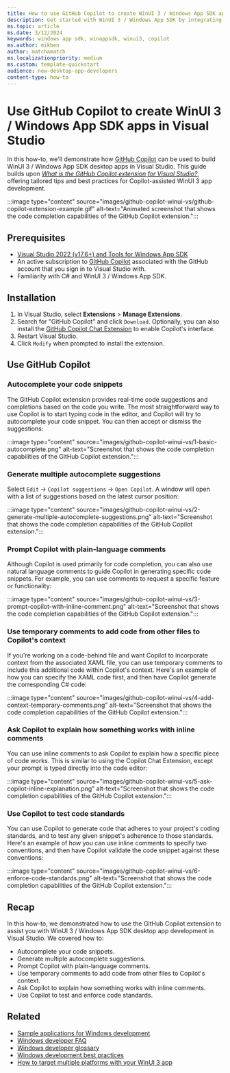 ```yaml
---
title: How to use GitHub Copilot to create WinUI 3 / Windows App SDK apps in Visual Studio
description: Get started with WinUI 3 / Windows App SDK by integrating GitHub Copilot code autocompletion capabilities into Visual Studio. 
ms.topic: article
ms.date: 3/12/2024
keywords: windows app sdk, winappsdk, winui3, copilot
ms.author: mikben
author: matchamatch
ms.localizationpriority: medium
ms.custom: template-quickstart
audience: new-desktop-app-developers
content-type: how-to
---
```


# Use GitHub Copilot to create WinUI 3 / Windows App SDK apps in Visual Studio

In this how-to, we'll demonstrate how [GitHub Copilot](https://github.com/features/copilot) can be used to build WinUI 3 / Windows App SDK desktop apps in Visual Studio. This guide builds upon *[What is the GitHub Copilot extension for Visual Studio?](https://learn.microsoft.com/visualstudio/ide/visual-studio-github-copilot-extension)*, offering tailored tips and best practices for Copilot-assisted WinUI 3 app development.

:::image type="content" source="images/github-copilot-winui-vs/github-copilot-extension-example.gif" alt-text="Animated screenshot that shows the code completion capabilities of the GitHub Copilot extension.":::

## Prerequisites

- [Visual Studio 2022 (v17.6+) and Tools for Windows App SDK](../windows-app-sdk/set-up-your-development-environment.md)
- An active subscription to [GitHub Copilot](https://github.com/features/copilot/plans) associated with the GitHub account that you sign in to Visual Studio with.
- Familiarity with C# and WinUI 3 / Windows App SDK.

## Installation

1. In Visual Studio, select **Extensions** > **Manage Extensions**.
2. Search for "GitHub Copilot" and click `Download`. Optionally, you can also install the [GitHub Copilot Chat Extension](https://marketplace.visualstudio.com/items?itemName=GitHub.copilot-chat) to enable Copilot's interface.
3. Restart Visual Studio.
4. Click `Modify` when prompted to install the extension.


## Use GitHub Copilot

### Autocomplete your code snippets

The GitHub Copilot extension provides real-time code suggestions and completions based on the code you write. The most straightforward way to use Copilot is to start typing code in the editor, and Copilot will try to autocomplete your code snippet. You can then accept or dismiss the suggestions:

<!-- todo: animated gifs as an optimization -->

:::image type="content" source="images/github-copilot-winui-vs/1-basic-autocomplete.png" alt-text="Screenshot that shows the code completion capabilities of the GitHub Copilot extension.":::

### Generate multiple autocomplete suggestions

Select `Edit` -> `Copilot suggestions` -> `Open Copilot`. A window will open with a list of suggestions based on the latest cursor position:

:::image type="content" source="images/github-copilot-winui-vs/2-generate-multiple-autocomplete-suggestions.png" alt-text="Screenshot that shows the code completion capabilities of the GitHub Copilot extension.":::

### Prompt Copilot with plain-language comments

Although Copilot is used primarily for code completion, you can also use natural language comments to guide Copilot in generating specific code snippets. For example, you can use comments to request a specific feature or functionality:

:::image type="content" source="images/github-copilot-winui-vs/3-prompt-copilot-with-inline-comment.png" alt-text="Screenshot that shows the code completion capabilities of the GitHub Copilot extension.":::

### Use temporary comments to add code from other files to Copilot's context

If you're working on a code-behind file and want Copilot to incorporate context from the associated XAML file, you can use temporary comments to include this additional code within Copilot's context. Here's an example of how you can specify the XAML code first, and then have Copilot generate the corresponding C# code:

:::image type="content" source="images/github-copilot-winui-vs/4-add-context-temporary-comments.png" alt-text="Screenshot that shows the code completion capabilities of the GitHub Copilot extension.":::

### Ask Copilot to explain how something works with inline comments

You can use inline comments to ask Copilot to explain how a specific piece of code works. This is similar to using the Copilot Chat Extension, except your prompt is typed directly into the code editor:

:::image type="content" source="images/github-copilot-winui-vs/5-ask-copilot-inline-explanation.png" alt-text="Screenshot that shows the code completion capabilities of the GitHub Copilot extension.":::

### Use Copilot to test code standards

You can use Copilot to generate code that adheres to your project's coding standards, and to test any given snippet's adherence to those standards. Here's an example of how you can use inline comments to specify two conventions, and then have Copilot validate the code snippet against these conventions:

:::image type="content" source="images/github-copilot-winui-vs/6-enforce-code-standards.png" alt-text="Screenshot that shows the code completion capabilities of the GitHub Copilot extension.":::

## Recap

In this how-to, we demonstrated how to use the GitHub Copilot extension to assist you with WinUI 3 / Windows App SDK desktop app development in Visual Studio. We covered how to:

- Autocomplete your code snippets.
- Generate multiple autocomplete suggestions.
- Prompt Copilot with plain-language comments.
- Use temporary comments to add code from other files to Copilot's context.
- Ask Copilot to explain how something works with inline comments.
- Use Copilot to test and enforce code standards.


## Related

- [Sample applications for Windows development](../get-started/samples.md)
- [Windows developer FAQ](../get-started/windows-developer-faq.yml)
- [Windows developer glossary](../get-started/windows-developer-glossary.md)
- [Windows development best practices](../get-started/best-practices.md)
- [How to target multiple platforms with your WinUI 3 app](uno-multiplatform.md)